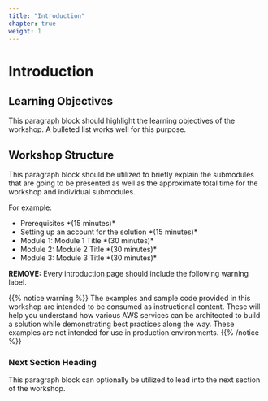 ```yaml
---
title: "Introduction"
chapter: true
weight: 1
---
```


# Introduction

## Learning Objectives <!-- MODIFY THIS SUBHEADING -->

This paragraph block should highlight the learning objectives of the workshop. A bulleted list works well for this purpose.

## Workshop Structure <!-- MODIFY THIS SUBHEADING -->
This paragraph block should be utilized to briefly explain the submodules that are going to be presented as well as the approximate total time for the workshop and individual submodules. <br>

For example:
<ul>
    <li> Prerequisites *(15 minutes)* </li>
    <li> Setting up an account for the solution *(15 minutes)* </li>
    <li> Module 1: Module 1 Title *(30 minutes)* </li>
    <li> Module 2: Module 2 Title *(30 minutes)* </li>
    <li> Module 3: Module 3 Title *(30 minutes)* </li>
</ul>

**REMOVE:** Every introduction page should include the following warning label.

{{% notice warning %}}
The examples and sample code provided in this workshop are intended to be consumed as instructional content. These will help you understand how various AWS services can be architected to build a solution while demonstrating best practices along the way. These examples are not intended for use in production environments.
{{% /notice %}}

### Next Section Heading <!-- MODIFY THIS HEADING -->
This paragraph block can optionally be utilized to lead into the next section of the workshop.
